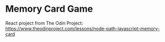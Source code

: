 # Memory Card Game
React project from The Odin Project: https://www.theodinproject.com/lessons/node-path-javascript-memory-card 
